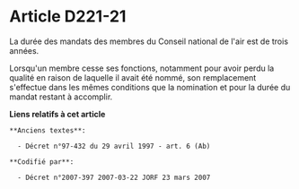 # Article D221-21

La durée des mandats des membres du Conseil national de l'air est de trois années.

Lorsqu'un membre cesse ses fonctions, notamment pour avoir perdu la qualité en raison de laquelle il avait été nommé, son
remplacement s'effectue dans les mêmes conditions que la nomination et pour la durée du mandat restant à accomplir.

**Liens relatifs à cet article**

	**Anciens textes**:

	  - Décret n°97-432 du 29 avril 1997 - art. 6 (Ab)

	**Codifié par**:

	  - Décret n°2007-397 2007-03-22 JORF 23 mars 2007
